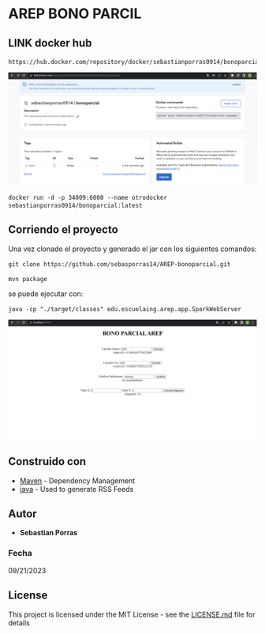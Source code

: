 # AREP BONO PARCIL

## LINK docker hub
~~~
https://hub.docker.com/repository/docker/sebastianporras0914/bonoparcial/general
~~~

![test](https://github.com/sebasporras14/AREP-bonoparcial/blob/master/img/dockerhub.png)

~~~
docker run -d -p 34009:6000 --name otrodocker sebastianporras0914/bonoparcial:latest
~~~


## Corriendo el proyecto

Una vez clonado el proyecto y generado el jar con los siguientes comandos:

~~~
git clone https://github.com/sebasporras14/AREP-bonoparcial.git
~~~
~~~
mvn package
~~~

se puede ejecutar con:

~~~
java -cp "./target/classes" edu.escuelaing.arep.app.SparkWebServer
~~~

![test](https://github.com/sebasporras14/AREP-bonoparcial/blob/master/img/prueba.png)

## Construido con 
* [Maven](https://maven.apache.org/) - Dependency Management
* [java](https://rometools.github.io/rome/) - Used to generate RSS Feeds


## Autor

* **Sebastian Porras**

### Fecha

09/21/2023 

## License

This project is licensed under the MIT License - see the [LICENSE.md](LICENSE.md) file for details
